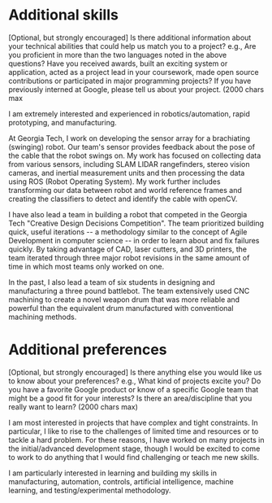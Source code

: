 # Additional skills
[Optional, but strongly encouraged] Is there additional information about your technical abilities that could help us match you to a project? e.g., Are you proficient in more than the two languages noted in the above questions? Have you received awards, built an exciting system or application, acted as a project lead in your coursework, made open source contributions or participated in major programming projects? If you have previously interned at Google, please tell us about your project. (2000 chars max

I am extremely interested and experienced in robotics/automation, rapid prototyping, and manufacturing.

At Georgia Tech, I work on developing the sensor array for a brachiating (swinging) robot. Our team's sensor provides feedback about the pose of the cable that the robot swings on. My work has focused on collecting data from various sensors, including SLAM LIDAR rangefinders, stereo vision cameras, and inertial measurement units and then processing the data using ROS (Robot Operating System). My work further includes transforming our data between robot and world reference frames and creating the classifiers to detect and identify the cable with openCV.

I have also lead a team in building a robot that competed in the Georgia Tech "Creative Design Decisions Competition". The team prioritized building quick, useful iterations -- a methodology similar to the concept of Agile Development in computer science -- in order to learn about and fix failures quickly. By taking advantage of CAD, laser cutters, and 3D printers, the team iterated through three major robot revisions in the same amount of time in which most teams only worked on one.

In the past, I also lead a team of six students in designing and manufacturing a three pound battlebot. The team extensively used CNC machining to create a novel weapon drum that was more reliable and powerful than the equivalent drum manufactured with conventional machining methods.

# Additional preferences
[Optional, but strongly encouraged] Is there anything else you would like us to know about your preferences? e.g., What kind of projects excite you? Do you have a favorite Google product or know of a specific Google team that might be a good fit for your interests? Is there an area/discipline that you really want to learn? (2000 chars max)

I am most interested in projects that have complex and tight constraints. In particular, I like to rise to the challenges of limited time and resources or to tackle a hard problem. For these reasons, I have worked on many projects in the initial/advanced development stage, though I would be excited to come to work to do anything that I would find challenging or teach me new skills.

I am particularly interested in learning and building my skills in manufacturing, automation, controls, artificial intelligence, machine learning, and testing/experimental methodology.

